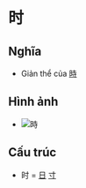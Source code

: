 # 时

## Nghĩa
* Giản thể của [時](時.md)

## Hình ảnh
* ![時](../img/時.png)

## Cấu trúc
* 时 = [日](日.md) [寸](寸.md)

<script>window.HANZI_FIELD='时';</script>